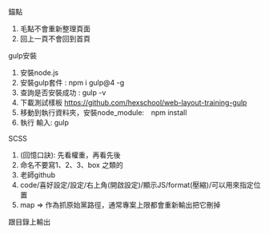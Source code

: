 




錨點
1. 毛點不會重新整理頁面
2. 回上一頁不會回到首頁

gulp安裝
1. 安裝node.js
2. 安裝gulp套件 : npm i gulp@4 -g
3. 查詢是否安裝成功 : gulp -v 
4. 下載測試樣板
https://github.com/hexschool/web-layout-training-gulp
6. 移動到執行資料夾，安裝node_module:　npm install　
7. 執行 輸入: gulp

SCSS
1. (回憶口訣): 先看權重，再看先後
2. 命名不要寫1、2、3、box 之類的
3. 老師github
4. code/喜好設定/設定/右上角(開啟設定)/顯示JS/format(壓縮)/可以用來指定位置
5. map => 作為抓原始黨路徑，通常專案上限都會重新輸出把它刪掉

跟目錄上輸出
